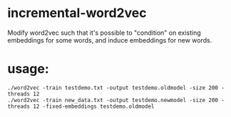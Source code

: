 # incremental-word2vec
Modify word2vec such that it's possible to "condition" on existing embeddings for some words, and induce embeddings for new words.


# usage:
```
./word2vec -train testdemo.txt -output testdemo.oldmodel -size 200 -threads 12
./word2vec -train new_data.txt -output testdemo.newmodel -size 200 -threads 12 -fixed-embeddings testdemo.oldmodel
```
